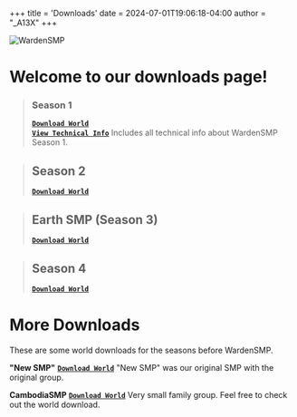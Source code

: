 +++
title = 'Downloads'
date = 2024-07-01T19:06:18-04:00
author = "_A13X"
+++

![WardenSMP](/img/wardensmp-season-5.png)

# Welcome to our downloads page!
> ### Season 1  
> [**`Download World`**](https://dl.wardensmp.com/smp-downloads/Season1.zip)\
> [**`View Technical Info`**](https://telegra.ph/WardenSMP-S1-Technical-Info-01-15)
> Includes all technical info about WardenSMP Season 1.  

> ## Season 2  
>
> [**`Download World`**](https://dl.wardensmp.com/smp-downloads/Season2.zip)

> ## Earth SMP (Season 3)  
>
> [**`Download World`**](https://dl.wardensmp.com/smp-downloads/EarthSMP-Season3.zip)

> ## Season 4  
>
> [**`Download World`**](https://dl.wardensmp.com/smp-downloads/Season4.zip)

# More Downloads
These are some world downloads for the seasons before WardenSMP.

**"New SMP"**
[**`Download World`**](https://dl.wardensmp.com/smp-downloads/NewSMP.zip)
"New SMP" was our original SMP with the original group.

**CambodiaSMP**
[**`Download World`**](https://dl.wardensmp.com/smp-downloads/CambodiaSMP.zip)
Very small family group. Feel free to check out the world download.


